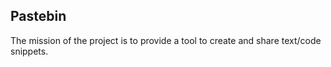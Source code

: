 ## Pastebin
The mission of the project is to provide a tool to create and share text/code snippets.
